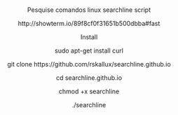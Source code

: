 <br>
<p align="center">
Pesquise comandos linux
searchline script 
<p align="center">
http://showterm.io/89f8cf0f31651b500dbba#fast
<p align="center">
Install
<p align="center">
sudo apt-get install curl
<p align="center">
git clone https://github.com/rskallux/searchline.github.io
<p align="center">
cd searchline.github.io
<p align="center">
chmod +x searchline
<p align="center">
./searchline
